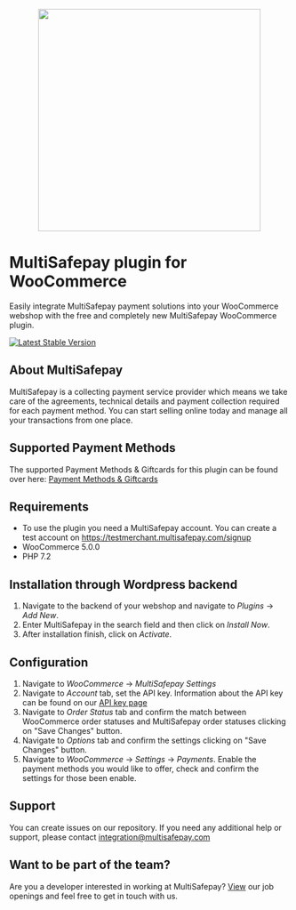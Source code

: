 <p align="center">
  <img src="https://www.multisafepay.com/img/multisafepaylogo.svg" width="400px" position="center">
</p>

# MultiSafepay plugin for WooCommerce

Easily integrate MultiSafepay payment solutions into your WooCommerce webshop with the free and completely new MultiSafepay WooCommerce plugin.

[![Latest Stable Version](https://img.shields.io/github/release/multisafepay/woocommerce.svg)](https://github.com/MultiSafepay/WooCommerce)

## About MultiSafepay ##
MultiSafepay is a collecting payment service provider which means we take care of the agreements, technical details and payment collection required for each payment method. You can start selling online today and manage all your transactions from one place.
## Supported Payment Methods ##
The supported Payment Methods & Giftcards for this plugin can be found over here: [Payment Methods & Giftcards](https://docs.multisafepay.com/integrations/plugins/woocommerce/faq/available-payment-methods-woocommerce/)

## Requirements
- To use the plugin you need a MultiSafepay account. You can create a test account on https://testmerchant.multisafepay.com/signup
- WooCommerce 5.0.0
- PHP 7.2

## Installation through Wordpress backend
1. Navigate to the backend of your webshop and navigate to _Plugins_ -> _Add New_.
2. Enter MultiSafepay in the search field and then click on _Install Now_.
3. After installation finish, click on _Activate_.

## Configuration
1. Navigate to _WooCommerce_ -> _MultiSafepay Settings_
2. Navigate to _Account_ tab, set the API key. Information about the API key can be found on our [API key page](/tools/multisafepay-control/get-your-api-key)
3. Navigate to _Order Status_ tab and confirm the match between WooCommerce order statuses and MultiSafepay order statuses clicking on "Save Changes" button.
4. Navigate to _Options_ tab and confirm the settings clicking on "Save Changes" button.
5. Navigate to _WooCommerce_ -> _Settings_ -> _Payments_. Enable the payment methods you would like to offer, check and confirm the settings for those been enable.


## Support
You can create issues on our repository. If you need any additional help or support, please contact <a href="mailto:integration@multisafepay.com">integration@multisafepay.com</a>

## Want to be part of the team?
Are you a developer interested in working at MultiSafepay? [View](https://www.multisafepay.com/careers/#jobopenings) our job openings and feel free to get in touch with us.
